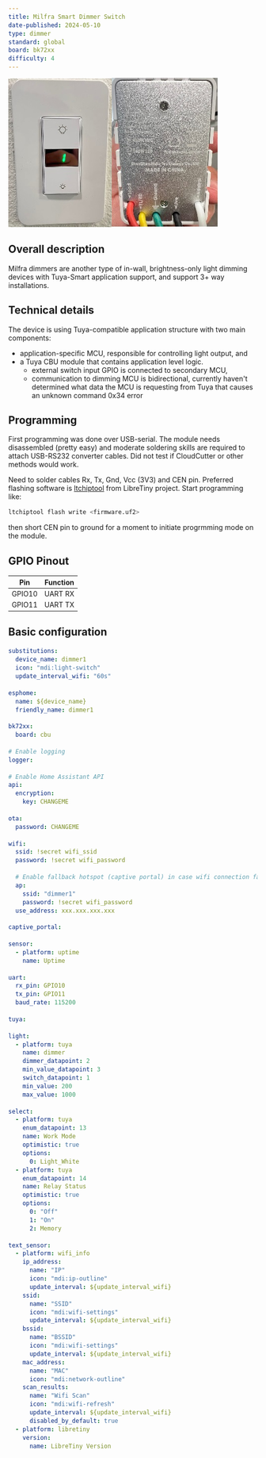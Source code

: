 ```yaml
---
title: Milfra Smart Dimmer Switch
date-published: 2024-05-10
type: dimmer
standard: global
board: bk72xx
difficulty: 4
---
```


![Milfra smart dimmer switch](Milfra-Dimmer-Front.jpg "Milfra dimmer front")![Milfra smart dimmer switch](Milfra-Dimmer-Back.jpg "Milfra dimmer back")

## Overall description

Milfra dimmers are another type of in-wall, brightness-only light dimming devices with Tuya-Smart application support,
and support 3+ way installations.

## Technical details

The device is using Tuya-compatible application structure with two main components:

- application-specific MCU, responsible for controlling light output, and
- a Tuya CBU module that contains application level logic.
  - external switch input GPIO is connected to secondary MCU,
  - communication to dimming MCU is bidirectional, currently haven't determined what data the MCU is requesting from Tuya that causes an
    unknown command 0x34 error

## Programming

First programming was done over USB-serial. The module needs disassembled (pretty easy) and moderate soldering
skills are required to attach USB-RS232 converter cables. Did not test if CloudCutter or other methods would work.

Need to solder cables Rx, Tx, Gnd, Vcc (3V3) and CEN pin.
Preferred flashing software is [ltchiptool](https://github.com/libretiny-eu/ltchiptool) from LibreTiny project. Start programming like:

```bash
ltchiptool flash write <firmware.uf2>
```

then short CEN pin to ground for a moment to initiate progrmming mode on the module.

## GPIO Pinout

| Pin    | Function |
| ------ | -------- |
| GPIO10 | UART RX  |
| GPIO11 | UART TX  |

## Basic configuration

```yaml
substitutions:
  device_name: dimmer1
  icon: "mdi:light-switch"
  update_interval_wifi: "60s"

esphome:
  name: ${device_name}
  friendly_name: dimmer1

bk72xx:
  board: cbu

# Enable logging
logger:

# Enable Home Assistant API
api:
  encryption:
    key: CHANGEME

ota:
  password: CHANGEME

wifi:
  ssid: !secret wifi_ssid
  password: !secret wifi_password

  # Enable fallback hotspot (captive portal) in case wifi connection fails
  ap:
    ssid: "dimmer1"
    password: !secret wifi_password
  use_address: xxx.xxx.xxx.xxx

captive_portal:

sensor:
  - platform: uptime
    name: Uptime

uart:
  rx_pin: GPIO10
  tx_pin: GPIO11
  baud_rate: 115200

tuya:

light:
  - platform: tuya
    name: dimmer
    dimmer_datapoint: 2
    min_value_datapoint: 3
    switch_datapoint: 1
    min_value: 200
    max_value: 1000

select:
  - platform: tuya
    enum_datapoint: 13
    name: Work Mode
    optimistic: true
    options:
      0: Light_White
  - platform: tuya
    enum_datapoint: 14
    name: Relay Status
    optimistic: true
    options:
      0: "Off"
      1: "On"
      2: Memory

text_sensor:
  - platform: wifi_info
    ip_address:
      name: "IP"
      icon: "mdi:ip-outline"
      update_interval: ${update_interval_wifi}
    ssid:
      name: "SSID"
      icon: "mdi:wifi-settings"
      update_interval: ${update_interval_wifi}
    bssid:
      name: "BSSID"
      icon: "mdi:wifi-settings"
      update_interval: ${update_interval_wifi}
    mac_address:
      name: "MAC"
      icon: "mdi:network-outline"
    scan_results:
      name: "Wifi Scan"
      icon: "mdi:wifi-refresh"
      update_interval: ${update_interval_wifi}
      disabled_by_default: true
  - platform: libretiny
    version:
      name: LibreTiny Version
```
